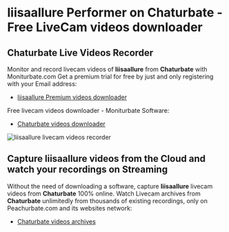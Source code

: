 # liisaallure Performer on Chaturbate - Free LiveCam videos downloader

## Chaturbate Live Videos Recorder

Monitor and record livecam videos of **liisaallure** from **Chaturbate** with Moniturbate.com
Get a premium trial for free by just and only registering with your Email address:
* [liisaallure Premium videos downloader](https://moniturbate.com/request-demo-licence-key.html)

Free livecam videos downloader - Moniturbate Software:
* [Chaturbate videos downloader](https://moniturbate.com/moniturbate-download-software.html)

![liisaallure livecam videos recorder](https://peachurnet.com/templates/moniturbate-software.png)


## Capture liisaallure videos from the Cloud and watch your recordings on Streaming

Without the need of downloading a software, capture **liisaallure** livecam videos from **Chaturbate** 100% online.
Watch Livecam archives from **Chaturbate** unlimitedly from thousands of existing recordings, only on Peachurbate.com and its websites network:
* [Chaturbate videos archives](https://peachurnet.com/)